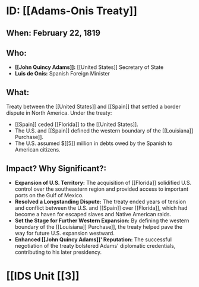 # ID: [[Adams-Onis Treaty]] 
## When: February 22, 1819
## Who: 
* **[[John Quincy Adams]]:** [[United States]] Secretary of State 
* **Luis de Onís:** Spanish Foreign Minister
## What: 
Treaty between the [[United States]] and [[Spain]] that settled a border dispute in North America. Under the treaty:
* [[Spain]] ceded [[Florida]] to the [[United States]].
* The U.S. and [[Spain]] defined the western boundary of the [[Louisiana]] Purchase]]. 
* The U.S. assumed $[[5]] million in debts owed by the Spanish to American citizens.
## Impact? Why Significant?:
* **Expansion of U.S. Territory:**  The acquisition of [[Florida]] solidified U.S. control over the southeastern region and provided access to important ports on the Gulf of Mexico.
* **Resolved a Longstanding Dispute:**  The treaty ended years of tension and conflict between the U.S. and [[Spain]] over [[Florida]], which had become a haven for escaped slaves and Native American raids.
* **Set the Stage for Further Western Expansion:** By defining the western boundary of the [[Louisiana]] Purchase]], the treaty helped pave the way for future U.S. expansion westward.
* **Enhanced [[John Quincy Adams]]' Reputation:** The successful negotiation of the treaty bolstered Adams' diplomatic credentials, contributing to his later presidency. 

# [[IDS Unit [[3]]